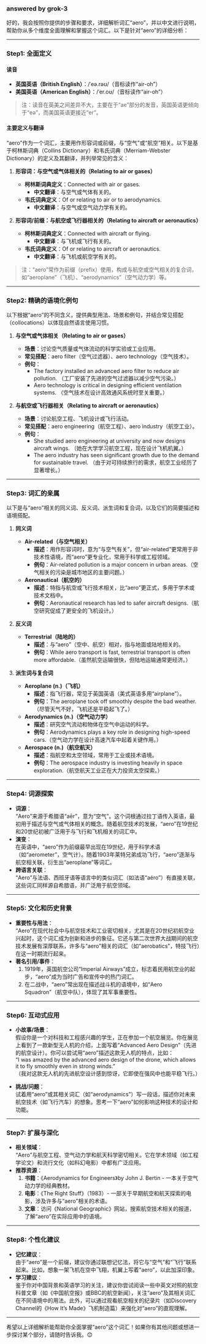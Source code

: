 ### answered by grok-3
好的，我会按照你提供的步骤和要求，详细解析词汇“aero”，并以中文进行说明，帮助你从多个维度全面理解和掌握这个词汇。以下是针对“aero”的详细分析：

---

### Step1: 全面定义

#### 读音
- **英国英语（British English）**：/ˈeə.rəʊ/（音标读作“air-oh”）
- **美国英语（American English）**：/ˈer.oʊ/（音标读作“air-oh”）
> 注：读音在英美之间差异不大，主要在于“ae”部分的发音，英国英语更倾向于“eə”，而美国英语更接近“er”。

#### 主要定义与翻译
“aero”作为一个词汇，主要用作形容词或前缀，与“空气”或“航空”相关。以下是基于柯林斯词典（Collins Dictionary）和韦氏词典（Merriam-Webster Dictionary）的定义及其翻译，并列举常见的含义：

1. **形容词：与空气或气体相关的（Relating to air or gases）**
   - **柯林斯词典定义**：Connected with air or gases.
     - **中文翻译**：与空气或气体有关的。
   - **韦氏词典定义**：Of or relating to air or to aerodynamics.
     - **中文翻译**：与空气或空气动力学有关的。

2. **形容词/前缀：与航空或飞行器相关的（Relating to aircraft or aeronautics）**
   - **柯林斯词典定义**：Connected with aircraft or flying.
     - **中文翻译**：与飞机或飞行有关的。
   - **韦氏词典定义**：Of or relating to aircraft or aeronautics.
     - **中文翻译**：与飞机或航空学有关的。

> 注：“aero”常作为前缀（prefix）使用，构成与航空或空气相关的复合词，如“aeroplane”（飞机）、“aerodynamics”（空气动力学）等。

---

### Step2: 精确的语境化例句

以下根据“aero”的不同含义，提供典型用法、场景和例句，并结合常见搭配（collocations）以体现自然语言使用习惯。

1. **与空气或气体相关（Relating to air or gases）**
   - **场景**：讨论空气质量或气体流动的科学实验或工业应用。
   - **常见搭配**：aero filter（空气过滤器）、aero technology（空气技术）。
   - **例句**：
     - The factory installed an advanced aero filter to reduce air pollution.
       （工厂安装了先进的空气过滤器以减少空气污染。）
     - Aero technology is critical in designing efficient ventilation systems.
       （空气技术在设计高效通风系统时至关重要。）

2. **与航空或飞行器相关（Relating to aircraft or aeronautics）**
   - **场景**：讨论航空工程、飞机设计或飞行活动。
   - **常见搭配**：aero engineering（航空工程）、aero industry（航空工业）。
   - **例句**：
     - She studied aero engineering at university and now designs aircraft wings.
       （她在大学学习航空工程，现在设计飞机机翼。）
     - The aero industry has seen significant growth due to the demand for sustainable travel.
       （由于对可持续旅行的需求，航空工业经历了显著增长。）

---

### Step3: 词汇的亲属

以下是与“aero”相关的同义词、反义词、派生词和复合词，以及它们的简要描述和语境搭配。

1. **同义词**
   - **Air-related（与空气相关）**
     - **描述**：用作形容词时，意为“与空气有关”，但“air-related”更常用于非技术性语境，而“aero”更专业化，常用于科学或工程领域。
     - **例句**：Air-related pollution is a major concern in urban areas.（空气相关的污染是城市地区的主要问题。）
   - **Aeronautical（航空的）**
     - **描述**：特指与航空或飞行技术相关，比“aero”更正式，多用于学术或技术文档中。
     - **例句**：Aeronautical research has led to safer aircraft designs.（航空研究促成了更安全的飞机设计。）

2. **反义词**
   - **Terrestrial（陆地的）**
     - **描述**：与“aero”（空中、航空）相对，指与地面或陆地相关的。
     - **例句**：While aero transport is fast, terrestrial transport is often more affordable.（虽然航空运输很快，但陆地运输通常更经济。）

3. **派生词与复合词**
   - **Aeroplane (n.)（飞机）**
     - **描述**：指飞行器，常见于英国英语（美式英语多用“airplane”）。
     - **例句**：The aeroplane took off smoothly despite the bad weather.（尽管天气不好，飞机还是平稳起飞了。）
   - **Aerodynamics (n.)（空气动力学）**
     - **描述**：研究空气流动和物体在空气中运动的科学。
     - **例句**：Aerodynamics plays a key role in designing high-speed cars.（空气动力学在设计高速汽车中起着关键作用。）
   - **Aerospace (n.)（航空航天）**
     - **描述**：指航空和太空领域，常用于工业或技术语境。
     - **例句**：The aerospace industry is investing heavily in space exploration.（航空航天工业正在大力投资太空探索。）

---

### Step4: 词源探索

- **词源**：  
  “Aero”来源于希腊语“aēr”，意为“空气”。这个词根通过拉丁语传入英语，最初用于描述与空气或气体相关的概念。随着航空技术的发展，“aero”在19世纪和20世纪初被广泛用于与飞行和飞机相关的词汇中。
- **演变**：  
  在英语中，“aero”作为前缀最早出现在19世纪，用于科学术语（如“aerometer”，空气计）。随着1903年莱特兄弟成功飞行，“aero”逐渐与航空相关联，衍生出“aeroplane”等词汇。
- **跨语言关联**：  
  “Aero”与法语、西班牙语等语言中的类似词汇（如法语“aéro”）有直接关联，这些词汇同样源自希腊语，并广泛用于航空领域。

---

### Step5: 文化和历史背景

- **重要性与用法**：  
  “Aero”在现代社会中与航空技术和工业密切相关，尤其是在20世纪初航空业兴起时，这个词汇成为创新和进步的象征。它还与第二次世界大战期间的航空技术发展有深厚联系，许多与“aero”相关的词汇（如“aerobatics”，特技飞行）在这一时期流行起来。
- **著名引用/事件**：  
  1. 1919年，英国航空公司“Imperial Airways”成立，标志着民用航空业的起步，“aero”成为当时广告和宣传中的热门词汇。
  2. 在二战中，“aero”常出现在描述战斗机的语境中，如“Aero Squadron”（航空中队），体现了其军事重要性。

---

### Step6: 互动式应用

- **小故事/场景**：  
  假设你是一个对科技和工程感兴趣的学生，正在参加一个航空展览。你在展览上看到了一款新型无人机的介绍，上面写着“Advanced Aero Design”（先进的航空设计）。你可以尝试用“aero”描述这款无人机的特点，比如：  
  “I was amazed by the advanced aero design of the drone, which allows it to fly smoothly even in strong winds.”  
  （我对这款无人机的先进航空设计感到惊讶，它即使在强风中也能平稳飞行。）

- **挑战/问题**：  
  试着用“aero”或其相关词汇（如“aerodynamics”）写一段话，描述你对未来航空技术（如飞行汽车）的想象。思考一下“aero”如何影响这种技术的设计和功能。

---

### Step7: 扩展与深化

- **相关领域**：  
  “Aero”与航空工程、空气动力学和航天科学密切相关。它在学术领域（如工程学论文）和流行文化（如科幻电影）中都有广泛应用。
- **推荐资源**：  
  1. **书籍**：《Aerodynamics for Engineers》by John J. Bertin - 一本关于空气动力学的经典教材。
  2. **电影**：《The Right Stuff》（1983）- 一部关于早期航空和航天探索的电影，涉及许多与“aero”相关的术语。
  3. **文章**：访问《National Geographic》网站，搜索航空技术相关的报道，了解“aero”在实际应用中的语境。

---

### Step8: 个性化建议

- **记忆建议**：  
  由于“aero”是一个前缀，建议你通过联想记忆法，将它与“空气”和“飞行”联系起来。比如，想象一架飞机在空中飞翔，机翼上写着“aero”，以此加深印象。
- **学习建议**：  
  鉴于你对中国背景和英语学习的关注，建议你尝试阅读一些中英文对照的航空科普文章（如《中国航空报》或BBC的航空新闻），关注“aero”及其相关词汇在不同语境中的用法。此外，可以通过观看航空相关的纪录片（如Discovery Channel的《How It’s Made》飞机制造篇）来强化对“aero”的直观理解。

---

希望以上详细解析能帮助你全面掌握“aero”这个词汇！如果你有其他问题或想进一步探讨某个部分，请随时告诉我。😊